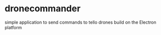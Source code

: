 # dronecommander
  simple application to send commands to tello drones build on the Electron platform
